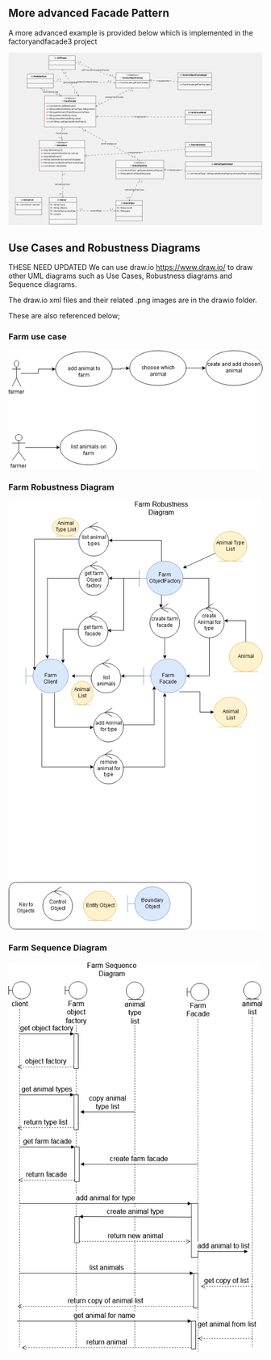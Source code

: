 
## More advanced Facade Pattern

A more advanced example is provided below which is implemented in the factoryandfacade3 project

![alt text](../UMLfactoryandfacade/images/facadediagram3.png "Figure facadediagram3.png" )



## Use Cases and Robustness Diagrams

THESE NEED UPDATED 
We can use draw.io https://www.draw.io/ to draw other UML diagrams such as Use Cases, Robustness diagrams and Sequence diagrams. 

The draw.io xml files and their related .png images are in the drawio folder. 

These are also referenced below;

### Farm use case

![alt text](../UMLfactoryandfacade/drawio/farmUseCase_draw_io.png "Figure farmUseCase_draw_io.png")

### Farm Robustness Diagram

![alt text](../UMLfactoryandfacade/drawio/farm-robustness-drawio.png "Figure farm-robustness-drawio.png")

### Farm Sequence Diagram

![alt text](../UMLfactoryandfacade/drawio/farm-sequence-drawio.png "Figure farm-sequence-drawio.png")



